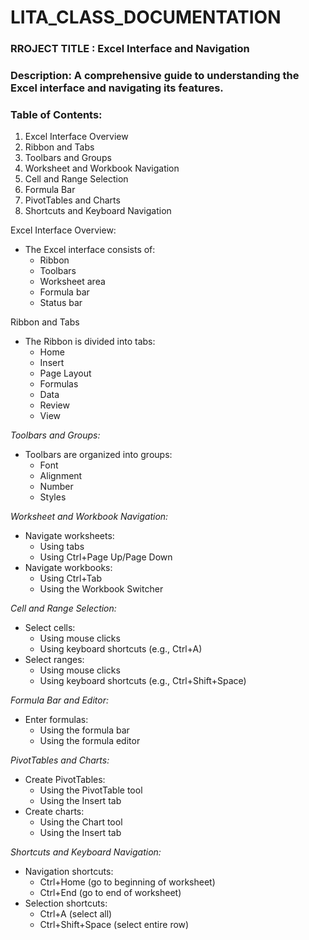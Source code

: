 # LITA_CLASS_DOCUMENTATION

### RROJECT TITLE : Excel Interface and Navigation

### Description: A comprehensive guide to understanding the Excel interface and navigating its features.


### Table of Contents:


1. Excel Interface Overview
2. Ribbon and Tabs
3. Toolbars and Groups
4. Worksheet and Workbook Navigation
5. Cell and Range Selection
6. Formula Bar 
7. PivotTables and Charts
8. Shortcuts and Keyboard Navigation
   
 Excel Interface Overview:


-  The Excel interface consists of:
    - Ribbon
    - Toolbars
    - Worksheet area
    - Formula bar
    - Status bar


 Ribbon and Tabs


- The Ribbon is divided into tabs:
    - Home
    - Insert
    - Page Layout
    - Formulas
    - Data
    - Review
    - View


*Toolbars and Groups:*


- Toolbars are organized into groups:
    - Font
    - Alignment
    - Number
    - Styles


*Worksheet and Workbook Navigation:*


- Navigate worksheets:
    - Using tabs
    - Using Ctrl+Page Up/Page Down
- Navigate workbooks:
    - Using Ctrl+Tab
    - Using the Workbook Switcher


*Cell and Range Selection:*


- Select cells:
    - Using mouse clicks
    - Using keyboard shortcuts (e.g., Ctrl+A)
- Select ranges:
    - Using mouse clicks
    - Using keyboard shortcuts (e.g., Ctrl+Shift+Space)


*Formula Bar and Editor:*


- Enter formulas:
    - Using the formula bar
    - Using the formula editor


*PivotTables and Charts:*


- Create PivotTables:
    - Using the PivotTable tool
    - Using the Insert tab
- Create charts:
    - Using the Chart tool
    - Using the Insert tab


*Shortcuts and Keyboard Navigation:*


- Navigation shortcuts:
    - Ctrl+Home (go to beginning of worksheet)
    - Ctrl+End (go to end of worksheet)
- Selection shortcuts:
    - Ctrl+A (select all)
    - Ctrl+Shift+Space (select entire row)







